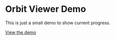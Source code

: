 Orbit Viewer Demo
======================

This is just a small demo to show current progress.

[View the demo](http://theorbitals.github.io/orbitview)
